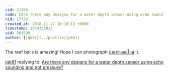 ```yaml
---
cid: 21366
node: [Are there any designs for a water depth sensor using echo sounding and not pressure?](../notes/iragersh/11-22-2018/are-there-any-designs-for-a-water-depth-sensor-using-echo-sounding-and-not-pressure)
nid: 17729
created_at: 2018-11-27 16:10:13 +0000
timestamp: 1543335013
uid: 561590
author: [jqk81](../profile/jqk81)
---
```


The reef balls is amazing! Hope I can photograph [บาคาร่าออนไลน์](https://www.jqk81.com/) it.

[jqk81](../profile/jqk81) replying to: [Are there any designs for a water depth sensor using echo sounding and not pressure?](../notes/iragersh/11-22-2018/are-there-any-designs-for-a-water-depth-sensor-using-echo-sounding-and-not-pressure)

